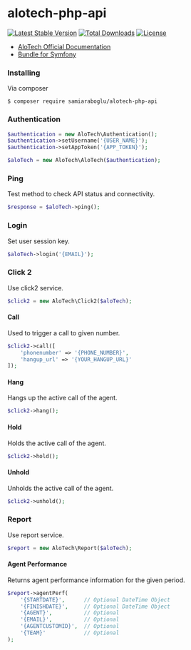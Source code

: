 # alotech-php-api

[![Latest Stable Version](https://poser.pugx.org/samiaraboglu/alotech-php-api/v/stable)](https://packagist.org/packages/samiaraboglu/alotech-php-api)
[![Total Downloads](https://poser.pugx.org/samiaraboglu/alotech-php-api/downloads)](https://packagist.org/packages/samiaraboglu/alotech-php-api)
[![License](https://poser.pugx.org/samiaraboglu/alotech-php-api/license)](https://packagist.org/packages/samiaraboglu/alotech-php-api)

- [AloTech Official Documentation](https://alotech.atlassian.net/wiki/spaces/PA1/overview)
- [Bundle for Symfony](https://github.com/samiaraboglu/alotech-api-bundle)

### Installing

Via composer
```
$ composer require samiaraboglu/alotech-php-api
```

### Authentication
```php
$authentication = new AloTech\Authentication();
$authentication->setUsername('{USER_NAME}');
$authentication->setAppToken('{APP_TOKEN}');

$aloTech = new AloTech\AloTech($authentication);
```

### Ping
Test method to check API status and connectivity.
```php
$response = $aloTech->ping();
```

### Login
Set user session key.
```php
$aloTech->login('{EMAIL}');
```

### Click 2
Use click2 service.
```php
$click2 = new AloTech\Click2($aloTech);
```

#### Call
Used to trigger a call to given number.
```php
$click2->call([
    'phonenumber' => '{PHONE_NUMBER}',
    'hangup_url' => '{YOUR_HANGUP_URL}'
]);
```

#### Hang
Hangs up the active call of the agent.
```php
$click2->hang();
```

#### Hold
Holds the active call of the agent.
```php
$click2->hold();
```

#### Unhold
Unholds the active call of the agent.
```php
$click2->unhold();
```

### Report
Use report service.
```php
$report = new AloTech\Report($aloTech);
```

#### Agent Performance
Returns agent performance information for the given period.

```php
$report->agentPerf(
    '{STARTDATE}',      // Optional DateTime Object
    '{FINISHDATE}',     // Optional DateTime Object
    '{AGENT}',          // Optional
    '{EMAIL}',          // Optional
    '{AGENTCUSTOMID}',  // Optional
    '{TEAM}'            // Optional
);
```
